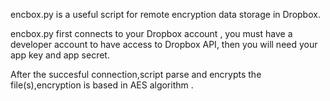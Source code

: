 encbox.py is a useful script for remote encryption data storage in Dropbox.  

encbox.py first connects to your Dropbox account , you must have a developer account to have access to Dropbox API, then you will need your app key and app secret.

After the succesful connection,script parse and encrypts the file(s),encryption is based in AES algorithm .